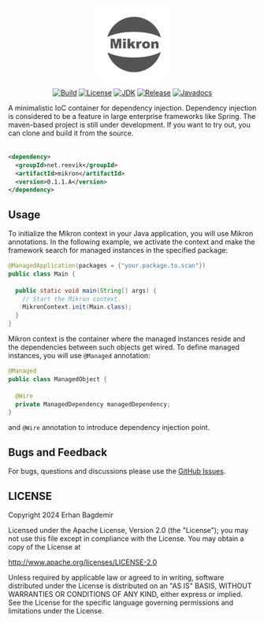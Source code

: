 <p align="center">
<img src="wiki/mikron-logo.png" width=150 />    
</p>

<div align="center">

[![Build](https://circleci.com/gh/reevik/mikron.svg?style=shield)](https://opensource.org/licenses/Apache-2.0)
[![License](https://img.shields.io/badge/License-Apache%202.0-blue.svg)](https://opensource.org/licenses/Apache-2.0)
[![JDK](https://img.shields.io/badge/JDK-21%20-green.svg)](https://github.com/reevik/darkest/wiki/Java-Support)
[![Release](https://img.shields.io/badge/Release-0.1.1.A%20-green.svg)](https://central.sonatype.com/artifact/net.reevik/darkest)
[![Javadocs](https://img.shields.io/badge/Javadoc%20-green.svg)](https://reevik.github.io/mikron/)

</div>

A minimalistic IoC container for dependency injection. Dependency injection is considered to be a feature in large enterprise frameworks like Spring. The maven-based project is still under development. If you want to try out, you can clone and build it from the source. 

```xml

<dependency>
  <groupId>net.reevik</groupId>
  <artifactId>mikron</artifactId>
  <version>0.1.1.A</version>
</dependency>
```

## Usage

To initialize the Mikron context in your Java application, you will use Mikron annotations. In the following example, we activate the context and make the framework search for managed instances in the specified package:

```java
@ManagedApplication(packages = {"your.package.to.scan"})
public class Main {

  public static void main(String[] args) {
    // Start the Mikron context.
    MikronContext.init(Main.class);
  }
}
```

Mikron context is the container where the managed instances reside and the dependencies between such objects get wired. To define managed instances, you will use `@Managed` annotation:

```java
@Managed
public class ManagedObject {

  @Wire
  private ManagedDependency managedDependency;
}
```

and `@Wire` annotation to introduce dependency injection point.

## Bugs and Feedback

For bugs, questions and discussions please use
the [GitHub Issues](https://github.com/notingolmo/mikron/issues).

## LICENSE

Copyright 2024 Erhan Bagdemir

Licensed under the Apache License, Version 2.0 (the "License");
you may not use this file except in compliance with the License.
You may obtain a copy of the License at

http://www.apache.org/licenses/LICENSE-2.0

Unless required by applicable law or agreed to in writing, software
distributed under the License is distributed on an "AS IS" BASIS,
WITHOUT WARRANTIES OR CONDITIONS OF ANY KIND, either express or implied.
See the License for the specific language governing permissions and
limitations under the License.

[license]:LICENSE-2.0.txt
[license img]:https://img.shields.io/badge/License-Apache%202-blue.svg
